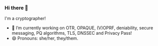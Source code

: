 ### Hi there 👋

I'm a cryptographer!

- 🔭 I’m currently working on OTR, OPAQUE, (V)OPRF, deniability, secure messaging, PQ algorithms,
  TLS, DNSSEC and Privacy Pass!
- 😄 Pronouns: she/her, they/them.

<!--
**claucece/claucece** is a ✨ _special_ ✨ repository because its `README.md` (this file) appears on your GitHub profile.

Here are some ideas to get you started:

- 🔭 I’m currently working on ...
- 🌱 I’m currently learning ...
- 👯 I’m looking to collaborate on ...
- 🤔 I’m looking for help with ...
- 💬 Ask me about ...
- 📫 How to reach me: ...
- 😄 Pronouns: ...
- ⚡ Fun fact: ...
-->
